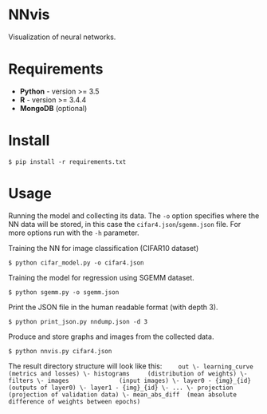 NNvis
=====

Visualization of neural networks.

Requirements
============

 - **Python** - version >= 3.5
 - **R** - version >= 3.4.4
 - **MongoDB** (optional)

Install
=======

`$ pip install -r requirements.txt`

Usage
=====

Running the model and collecting its data.
The `-o` option specifies where the NN data will be stored, in this case the `cifar4.json`/`sgemm.json` file. For more options run with the `-h` parameter.

Training the NN for image classification (CIFAR10 dataset)

`$ python cifar_model.py -o cifar4.json`

Training the model for regression using SGEMM dataset.

`$ python sgemm.py -o sgemm.json`

Print the JSON file in the human readable format (with depth 3).

`$ python print_json.py nndump.json -d 3`

Produce and store graphs and images from the collected data.

`$ python nnvis.py cifar4.json`

The result directory structure will look like this:
`    out
       \- learning_curve (metrics and losses)
       \- histograms     (distribution of weights)
       \- filters
                  \- images              (input images)
                  \- layer0 - {img}_{id} (outputs of layer0)
                  \- layer1 - {img}_{id}
                  \- ...
       \- projection     (projection of validation data)
       \- mean_abs_diff  (mean absolute difference of weights between epochs)`
